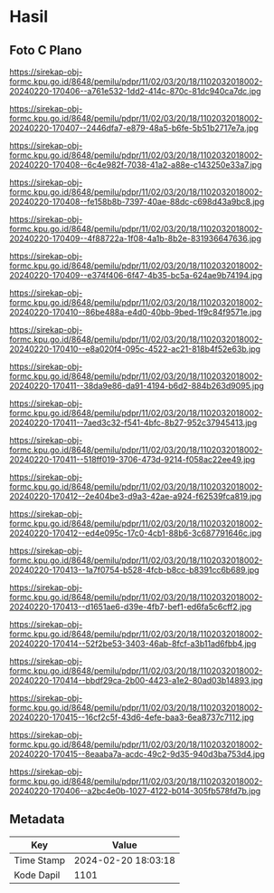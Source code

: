 # Hasil

## Foto C Plano

https://sirekap-obj-formc.kpu.go.id/8648/pemilu/pdpr/11/02/03/20/18/1102032018002-20240220-170406--a761e532-1dd2-414c-870c-81dc940ca7dc.jpg

https://sirekap-obj-formc.kpu.go.id/8648/pemilu/pdpr/11/02/03/20/18/1102032018002-20240220-170407--2446dfa7-e879-48a5-b6fe-5b51b2717e7a.jpg

https://sirekap-obj-formc.kpu.go.id/8648/pemilu/pdpr/11/02/03/20/18/1102032018002-20240220-170408--6c4e982f-7038-41a2-a88e-c143250e33a7.jpg

https://sirekap-obj-formc.kpu.go.id/8648/pemilu/pdpr/11/02/03/20/18/1102032018002-20240220-170408--fe158b8b-7397-40ae-88dc-c698d43a9bc8.jpg

https://sirekap-obj-formc.kpu.go.id/8648/pemilu/pdpr/11/02/03/20/18/1102032018002-20240220-170409--4f88722a-1f08-4a1b-8b2e-831936647636.jpg

https://sirekap-obj-formc.kpu.go.id/8648/pemilu/pdpr/11/02/03/20/18/1102032018002-20240220-170409--e374f406-6f47-4b35-bc5a-624ae9b74194.jpg

https://sirekap-obj-formc.kpu.go.id/8648/pemilu/pdpr/11/02/03/20/18/1102032018002-20240220-170410--86be488a-e4d0-40bb-9bed-1f9c84f9571e.jpg

https://sirekap-obj-formc.kpu.go.id/8648/pemilu/pdpr/11/02/03/20/18/1102032018002-20240220-170410--e8a020f4-095c-4522-ac21-818b4f52e63b.jpg

https://sirekap-obj-formc.kpu.go.id/8648/pemilu/pdpr/11/02/03/20/18/1102032018002-20240220-170411--38da9e86-da91-4194-b6d2-884b263d9095.jpg

https://sirekap-obj-formc.kpu.go.id/8648/pemilu/pdpr/11/02/03/20/18/1102032018002-20240220-170411--7aed3c32-f541-4bfc-8b27-952c37945413.jpg

https://sirekap-obj-formc.kpu.go.id/8648/pemilu/pdpr/11/02/03/20/18/1102032018002-20240220-170411--518ff019-3706-473d-9214-f058ac22ee49.jpg

https://sirekap-obj-formc.kpu.go.id/8648/pemilu/pdpr/11/02/03/20/18/1102032018002-20240220-170412--2e404be3-d9a3-42ae-a924-f62539fca819.jpg

https://sirekap-obj-formc.kpu.go.id/8648/pemilu/pdpr/11/02/03/20/18/1102032018002-20240220-170412--ed4e095c-17c0-4cb1-88b6-3c687791646c.jpg

https://sirekap-obj-formc.kpu.go.id/8648/pemilu/pdpr/11/02/03/20/18/1102032018002-20240220-170413--1a7f0754-b528-4fcb-b8cc-b8391cc6b689.jpg

https://sirekap-obj-formc.kpu.go.id/8648/pemilu/pdpr/11/02/03/20/18/1102032018002-20240220-170413--d1651ae6-d39e-4fb7-bef1-ed6fa5c6cff2.jpg

https://sirekap-obj-formc.kpu.go.id/8648/pemilu/pdpr/11/02/03/20/18/1102032018002-20240220-170414--52f2be53-3403-46ab-8fcf-a3b11ad6fbb4.jpg

https://sirekap-obj-formc.kpu.go.id/8648/pemilu/pdpr/11/02/03/20/18/1102032018002-20240220-170414--bbdf29ca-2b00-4423-a1e2-80ad03b14893.jpg

https://sirekap-obj-formc.kpu.go.id/8648/pemilu/pdpr/11/02/03/20/18/1102032018002-20240220-170415--16cf2c5f-43d6-4efe-baa3-6ea8737c7112.jpg

https://sirekap-obj-formc.kpu.go.id/8648/pemilu/pdpr/11/02/03/20/18/1102032018002-20240220-170415--8eaaba7a-acdc-49c2-9d35-940d3ba753d4.jpg

https://sirekap-obj-formc.kpu.go.id/8648/pemilu/pdpr/11/02/03/20/18/1102032018002-20240220-170406--a2bc4e0b-1027-4122-b014-305fb578fd7b.jpg


## Metadata

| Key        | Value               |
| ---------- | ------------------- |
| Time Stamp | 2024-02-20 18:03:18 |
| Kode Dapil | 1101                |



